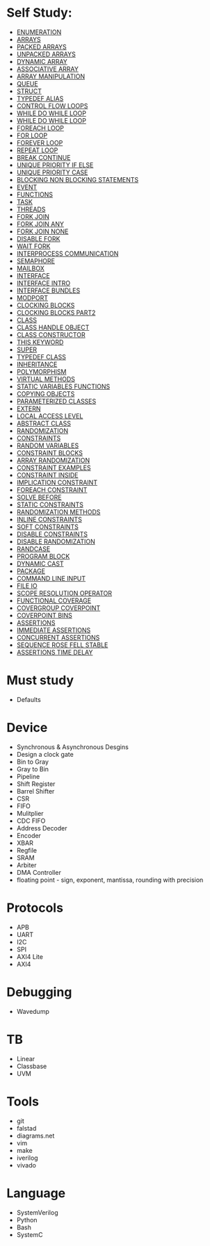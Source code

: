 # Self Study:
- [ENUMERATION                                              ](https://www.chipverify.com/systemverilog/systemverilog-enumeration)
- [ARRAYS                                                   ](https://www.chipverify.com/systemverilog/systemverilog-arrays)
- [PACKED ARRAYS                                            ](https://www.chipverify.com/systemverilog/systemverilog-packed-arrays)
- [UNPACKED ARRAYS                                          ](https://www.chipverify.com/systemverilog/systemverilog-unpacked-arrays)
- [DYNAMIC ARRAY                                            ](https://www.chipverify.com/systemverilog/systemverilog-dynamic-array)
- [ASSOCIATIVE ARRAY                                        ](https://www.chipverify.com/systemverilog/systemverilog-associative-array)
- [ARRAY MANIPULATION                                       ](https://www.chipverify.com/systemverilog/systemverilog-array-manipulation)
- [QUEUE                                                    ](https://www.chipverify.com/systemverilog/systemverilog-queue)
- [STRUCT                                                   ](https://www.chipverify.com/systemverilog/systemverilog-struct)
- [TYPEDEF ALIAS                                            ](https://www.chipverify.com/systemverilog/systemverilog-typedef-alias)
- [CONTROL FLOW LOOPS                                       ](https://www.chipverify.com/systemverilog/systemverilog-control-flow-loops)
- [WHILE DO WHILE LOOP                                      ](https://www.chipverify.com/systemverilog/systemverilog-while-do-while-loop)
- [WHILE DO WHILE LOOP                                      ](https://www.chipverify.com/systemverilog/systemverilog-while-do-while-loop)
- [FOREACH LOOP                                             ](https://www.chipverify.com/systemverilog/systemverilog-foreach-loop)
- [FOR LOOP                                                 ](https://www.chipverify.com/systemverilog/systemverilog-for-loop)
- [FOREVER LOOP                                             ](https://www.chipverify.com/systemverilog/systemverilog-forever-loop)
- [REPEAT LOOP                                              ](https://www.chipverify.com/systemverilog/systemverilog-repeat-loop)
- [BREAK CONTINUE                                           ](https://www.chipverify.com/systemverilog/systemverilog-break-continue)
- [UNIQUE PRIORITY IF ELSE                                  ](https://www.chipverify.com/systemverilog/systemverilog-unique-priority-if-else)
- [UNIQUE PRIORITY CASE                                     ](https://www.chipverify.com/systemverilog/systemverilog-unique-priority-case)
- [BLOCKING NON BLOCKING STATEMENTS                         ](https://www.chipverify.com/verilog/verilog-blocking-non-blocking-statements)
- [EVENT                                                    ](https://www.chipverify.com/systemverilog/systemverilog-event)
- [FUNCTIONS                                                ](https://www.chipverify.com/systemverilog/systemverilog-functions)
- [TASK                                                     ](https://www.chipverify.com/verilog/verilog-task)
- [THREADS                                                  ](https://www.chipverify.com/systemverilog/systemverilog-threads)
- [FORK JOIN                                                ](https://www.chipverify.com/systemverilog/systemverilog-fork-join)
- [FORK JOIN ANY                                            ](https://www.chipverify.com/systemverilog/systemverilog-fork-join-any)
- [FORK JOIN NONE                                           ](https://www.chipverify.com/systemverilog/systemverilog-fork-join-none)
- [DISABLE FORK                                             ](https://www.chipverify.com/systemverilog/systemverilog-disable-fork)
- [WAIT FORK                                                ](https://www.chipverify.com/systemverilog/systemverilog-wait-fork)
- [INTERPROCESS COMMUNICATION                               ](https://www.chipverify.com/systemverilog/systemverilog-interprocess-communication)
- [SEMAPHORE                                                ](https://www.chipverify.com/systemverilog/systemverilog-semaphore)
- [MAILBOX                                                  ](https://www.chipverify.com/systemverilog/systemverilog-mailbox)
- [INTERFACE                                                ](https://www.chipverify.com/systemverilog/systemverilog-interface)
- [INTERFACE INTRO                                          ](https://www.chipverify.com/systemverilog/systemverilog-interface-intro)
- [INTERFACE BUNDLES                                        ](https://www.chipverify.com/systemverilog/systemverilog-interface-bundles)
- [MODPORT                                                  ](https://www.chipverify.com/systemverilog/systemverilog-modport)
- [CLOCKING BLOCKS                                          ](https://www.chipverify.com/systemverilog/systemverilog-clocking-blocks)
- [CLOCKING BLOCKS PART2                                    ](https://www.chipverify.com/systemverilog/systemverilog-clocking-blocks-part2)
- [CLASS                                                    ](https://www.chipverify.com/systemverilog/systemverilog-class)
- [CLASS HANDLE OBJECT                                      ](https://www.chipverify.com/systemverilog/systemverilog-class-handle-object)
- [CLASS CONSTRUCTOR                                        ](https://www.chipverify.com/systemverilog/systemverilog-class-constructor)
- [THIS KEYWORD                                             ](https://www.chipverify.com/systemverilog/systemverilog-this-keyword)
- [SUPER                                                    ](https://www.chipverify.com/systemverilog/systemverilog-super)
- [TYPEDEF CLASS                                            ](https://www.chipverify.com/systemverilog/systemverilog-typedef-class)
- [INHERITANCE                                              ](https://www.chipverify.com/systemverilog/systemverilog-inheritance)
- [POLYMORPHISM                                             ](https://www.chipverify.com/systemverilog/systemverilog-polymorphism)
- [VIRTUAL METHODS                                          ](https://www.chipverify.com/systemverilog/systemverilog-virtual-methods)
- [STATIC VARIABLES FUNCTIONS                               ](https://www.chipverify.com/systemverilog/systemverilog-static-variables-functions)
- [COPYING OBJECTS                                          ](https://www.chipverify.com/systemverilog/systemverilog-copying-objects)
- [PARAMETERIZED CLASSES                                    ](https://www.chipverify.com/systemverilog/systemverilog-parameterized-classes)
- [EXTERN                                                   ](https://www.chipverify.com/systemverilog/systemverilog-extern)
- [LOCAL ACCESS LEVEL                                       ](https://www.chipverify.com/systemverilog/systemverilog-local-access-level)
- [ABSTRACT CLASS                                           ](https://www.chipverify.com/systemverilog/systemverilog-abstract-class)
- [RANDOMIZATION                                            ](https://www.chipverify.com/systemverilog/systemverilog-randomization)
- [CONSTRAINTS                                              ](https://www.chipverify.com/systemverilog/systemverilog-constraints)
- [RANDOM VARIABLES                                         ](https://www.chipverify.com/systemverilog/systemverilog-random-variables)
- [CONSTRAINT BLOCKS                                        ](https://www.chipverify.com/systemverilog/systemverilog-constraint-blocks)
- [ARRAY RANDOMIZATION                                      ](https://www.chipverify.com/systemverilog/systemverilog-array-randomization)
- [CONSTRAINT EXAMPLES                                      ](https://www.chipverify.com/systemverilog/systemverilog-constraint-examples)
- [CONSTRAINT INSIDE                                        ](https://www.chipverify.com/systemverilog/systemverilog-constraint-inside)
- [IMPLICATION CONSTRAINT                                   ](https://www.chipverify.com/systemverilog/systemverilog-implication-constraint)
- [FOREACH CONSTRAINT                                       ](https://www.chipverify.com/systemverilog/systemverilog-foreach-constraint)
- [SOLVE BEFORE                                             ](https://www.chipverify.com/systemverilog/systemverilog-solve-before)
- [STATIC CONSTRAINTS                                       ](https://www.chipverify.com/systemverilog/systemverilog-static-constraints)
- [RANDOMIZATION METHODS                                    ](https://www.chipverify.com/systemverilog/systemverilog-randomization-methods)
- [INLINE CONSTRAINTS                                       ](https://www.chipverify.com/systemverilog/systemverilog-inline-constraints)
- [SOFT CONSTRAINTS                                         ](https://www.chipverify.com/systemverilog/systemverilog-soft-constraints)
- [DISABLE CONSTRAINTS                                      ](https://www.chipverify.com/systemverilog/systemverilog-disable-constraints)
- [DISABLE RANDOMIZATION                                    ](https://www.chipverify.com/systemverilog/systemverilog-disable-randomization)
- [RANDCASE                                                 ](https://www.chipverify.com/systemverilog/systemverilog-randcase)
- [PROGRAM BLOCK                                            ](https://www.chipverify.com/systemverilog/systemverilog-program-block)
- [DYNAMIC CAST                                             ](https://www.chipverify.com/systemverilog/systemverilog-dynamic-cast)
- [PACKAGE                                                  ](https://www.chipverify.com/systemverilog/systemverilog-package)
- [COMMAND LINE INPUT                                       ](https://www.chipverify.com/systemverilog/systemverilog-command-line-input)
- [FILE IO                                                  ](https://www.chipverify.com/systemverilog/systemverilog-file-io)
- [SCOPE RESOLUTION OPERATOR                                ](https://www.chipverify.com/systemverilog/systemverilog-scope-resolution-operator)
- [FUNCTIONAL COVERAGE                                      ](https://www.chipverify.com/systemverilog/systemverilog-functional-coverage)
- [COVERGROUP COVERPOINT                                    ](https://www.chipverify.com/systemverilog/systemverilog-covergroup-coverpoint)
- [COVERPOINT BINS                                          ](https://www.chipverify.com/systemverilog/systemverilog-coverpoint-bins)
- [ASSERTIONS                                               ](https://www.chipverify.com/systemverilog/systemverilog-assertions)
- [IMMEDIATE ASSERTIONS                                     ](https://www.chipverify.com/systemverilog/systemverilog-immediate-assertions)
- [CONCURRENT ASSERTIONS                                    ](https://www.chipverify.com/systemverilog/systemverilog-concurrent-assertions)
- [SEQUENCE ROSE FELL STABLE                                ](https://www.chipverify.com/systemverilog/systemverilog-sequence-rose-fell-stable)
- [ASSERTIONS TIME DELAY                                    ](https://www.chipverify.com/systemverilog/systemverilog-assertions-time-delay)

# Must study
- Defaults

# Device
- Synchronous & Asynchronous Desgins
- Design a clock gate
- Bin to Gray
- Gray to Bin
- Pipeline
- Shift Register
- Barrel Shifter
- CSR
- FIFO
- Mulitplier
- CDC FIFO
- Address Decoder
- Encoder
- XBAR
- Regfile
- SRAM
- Arbiter
- DMA Controller
- floating point - sign, exponent, mantissa, rounding with precision 

# Protocols
- APB
- UART
- I2C
- SPI
- AXI4 Lite
- AXI4

# Debugging
- Wavedump

# TB
- Linear
- Classbase
- UVM

# Tools
- git
- falstad
- diagrams.net
- vim
- make
- iverilog
- vivado

# Language
- SystemVerilog
- Python
- Bash
- SystemC
